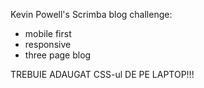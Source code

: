 Kevin Powell's Scrimba blog challenge:  
* mobile first
* responsive
* three page blog


TREBUIE ADAUGAT CSS-ul DE PE LAPTOP!!!
